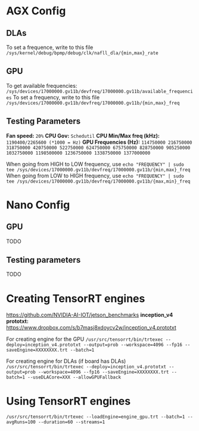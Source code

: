 # AGX Config
## DLAs
To set a frequence, write to this file
`/sys/kernel/debug/bpmp/debug/clk/nafll_dla/{min,max}_rate`

## GPU
To get available frequencies:
`/sys/devices/17000000.gv11b/devfreq/17000000.gv11b/available_frequencies`
To set a frequency, write to this file
`/sys/devices/17000000.gv11b/devfreq/17000000.gv11b/{min,max}_freq`

## Testing Parameters
__Fan speed:__ `20%`
__CPU Gov:__ `Schedutil`
__CPU Min/Max freq (kHz):__ `1190400/2265600 (*1000 = Hz)`
__GPU Frequencies (Hz):__ `114750000 216750000 318750000 420750000 522750000 624750000 675750000 828750000 905250000 1032750000 1198500000 1236750000 1338750000 1377000000`

When going from HIGH to LOW frequency, use
`echo "FREQUENCY" | sudo tee /sys/devices/17000000.gv11b/devfreq/17000000.gv11b/{min,max}_freq`
When going from LOW to HIGH frequency, use
`echo "FREQUENCY" | sudo tee /sys/devices/17000000.gv11b/devfreq/17000000.gv11b/{max,min}_freq`

# Nano Config
## GPU
TODO

## Testing parameters
TODO

# Creating TensorRT engines
https://github.com/NVIDIA-AI-IOT/jetson_benchmarks
__inception_v4 prototxt:__ https://www.dropbox.com/s/b7masj8xdoycv2w/inception_v4.prototxt

For creating engine for the GPU
`/usr/src/tensorrt/bin/trtexec --deploy=inception_v4.prototxt --output=prob --workspace=4096 --fp16 --saveEngine=XXXXXXXX.trt --batch=1`

For creating engine for DLAs (if board has DLAs)
`/usr/src/tensorrt/bin/trtexec --deploy=inception_v4.prototxt --output=prob --workspace=4096 --fp16 --saveEngine=XXXXXXXX.trt --batch=1 --useDLACore=XXX --allowGPUFallback`

# Using TensorRT engines
`/usr/src/tensorrt/bin/trtexec --loadEngine=engine_gpu.trt --batch=1 --avgRuns=100 --duration=60 --streams=1`